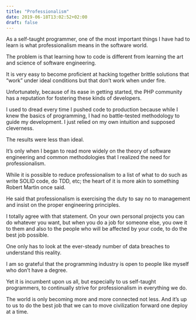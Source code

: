 ```yaml
---
title: "Professionalism"
date: 2019-06-18T13:02:52+02:00
draft: false
---
```


As a self-taught programmer, one of the most important things I have had to learn is what professionalism means in the software world.<!--more-->

The problem is that learning how to code is different from learning the art and science of software engineering.

It is very easy to become proficient at hacking together brittle solutions that “work” under ideal conditions but that don’t work when under fire.

Unfortunately, because of its ease in getting started, the PHP community has a reputation for fostering these kinds of developers.

I used to dread every time I pushed code to production because while I knew the basics of programming, I had no battle-tested methodology to guide my development. I just relied on my own intuition and supposed cleverness.

The results were less than ideal.

It’s only when I began to read more widely on the theory of software engineering and common methodologies that I realized the need for professionalism.

While it is possible to reduce professionalism to a list of what to do such as write SOLID code, do TDD, etc; the heart of it is more akin to something Robert Martin once said.

He said that professionalism is exercising the duty to say no to management and insist on the proper engineering principles.

I totally agree with that statement. On your own personal projects you can do whatever you want, but when you do a job for someone else, you owe it to them and also to the people who will be affected by your code, to do the best job possible.

One only has to look at the ever-steady number of data breaches to understand this reality.

I am so grateful that the programming industry is open to people like myself who don’t have a degree.

Yet it is incumbent upon us all, but especially to us self-taught programmers, to continually strive for professionalism in everything we do.

The world is only becoming more and more connected not less. And it’s up to us to do the best job that we can to move civilization forward one deploy at a time.

